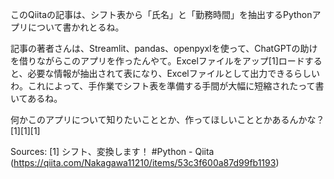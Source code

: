 このQiitaの記事は、シフト表から「氏名」と「勤務時間」を抽出するPythonアプリについて書かれとるね。

記事の著者さんは、Streamlit、pandas、openpyxlを使って、ChatGPTの助けを借りながらこのアプリを作ったんやて。Excelファイルをアップ[1]ロードすると、必要な情報が抽出されて表になり、Excelファイルとして出力できるらしいわ。これによって、手作業でシフト表を準備する手間が大幅に短縮されたって書いてあるね。

何かこのアプリについて知りたいこととか、作ってほしいこととかあるんかな？[1][1][1]

Sources:
[1] シフト、変換します！ #Python - Qiita (https://qiita.com/Nakagawa11210/items/53c3f600a87d99fb1193)